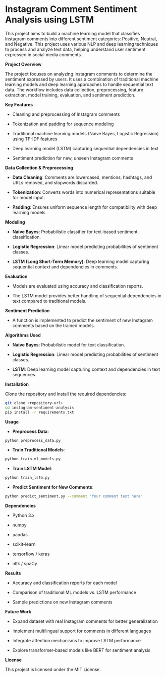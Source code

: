 # Instagram Comment Sentiment Analysis using LSTM

This project aims to build a machine learning model that classifies Instagram comments into different sentiment categories: Positive, Neutral, and Negative. This project uses various NLP and deep learning techniques to process and analyze text data, helping understand user sentiment expressed in social media comments.

**Project Overview**

The project focuses on analyzing Instagram comments to determine the sentiment expressed by users. It uses a combination of traditional machine learning models and deep learning approaches to handle sequential text data. The workflow includes data collection, preprocessing, feature extraction, model training, evaluation, and sentiment prediction.

**Key Features**

* Cleaning and preprocessing of Instagram comments

* Tokenization and padding for sequence modeling

* Traditional machine learning models (Naive Bayes, Logistic Regression) using TF-IDF features

* Deep learning model (LSTM) capturing sequential dependencies in text

* Sentiment prediction for new, unseen Instagram comments

**Data Collection & Preprocessing**

* **Data Cleaning**: Comments are lowercased, mentions, hashtags, and URLs removed, and stopwords discarded.

* **Tokenization**: Converts words into numerical representations suitable for model input.

* **Padding**: Ensures uniform sequence length for compatibility with deep learning models.

**Modeling**

* **Naive Bayes**: Probabilistic classifier for text-based sentiment classification.

* **Logistic Regression**: Linear model predicting probabilities of sentiment classes.

* **LSTM (Long Short-Term Memory)**: Deep learning model capturing sequential context and dependencies in comments.

**Evaluation**

* Models are evaluated using accuracy and classification reports.

* The LSTM model provides better handling of sequential dependencies in text compared to traditional models.

**Sentiment Prediction**

* A function is implemented to predict the sentiment of new Instagram comments based on the trained models.

**Algorithms Used**

* **Naive Bayes**: Probabilistic model for text classification.

* **Logistic Regression**: Linear model predicting probabilities of sentiment classes.

* **LSTM**: Deep learning model capturing context and dependencies in text sequences.

**Installation**

Clone the repository and install the required dependencies:

```bash
git clone <repository-url>
cd instagram-sentiment-analysis
pip install -r requirements.txt
```

**Usage**

* **Preprocess Data**:

```bash
python preprocess_data.py
```

* **Train Traditional Models**:

```bash
python train_ml_models.py
```

* **Train LSTM Model**:

```bash
python train_lstm.py
```

* **Predict Sentiment for New Comments**:

```bash
python predict_sentiment.py --comment "Your comment text here"
```

**Dependencies**

* Python 3.x

* numpy

* pandas

* scikit-learn

* tensorflow / keras

* nltk / spaCy

**Results**

* Accuracy and classification reports for each model

* Comparison of traditional ML models vs. LSTM performance

* Sample predictions on new Instagram comments

**Future Work**

* Expand dataset with real Instagram comments for better generalization

* Implement multilingual support for comments in different languages

* Integrate attention mechanisms to improve LSTM performance

* Explore transformer-based models like BERT for sentiment analysis

**License**

This project is licensed under the MIT License.
